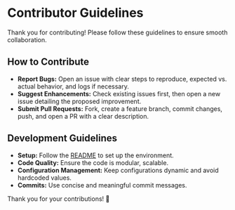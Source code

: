 # Contributor Guidelines

Thank you for contributing! Please follow these guidelines to ensure smooth collaboration.

## How to Contribute

- **Report Bugs:** Open an issue with clear steps to reproduce, expected vs. actual behavior, and logs if necessary.  
- **Suggest Enhancements:** Check existing issues first, then open a new issue detailing the proposed improvement.  
- **Submit Pull Requests:** Fork, create a feature branch, commit changes, push, and open a PR with a clear description.

## Development Guidelines

- **Setup:** Follow the [README](README.md) to set up the environment.  
- **Code Quality:** Ensure the code is modular, scalable.  
- **Configuration Management:** Keep configurations dynamic and avoid hardcoded values.  
- **Commits:** Use concise and meaningful commit messages.
 

Thank you for your contributions! 🚀

